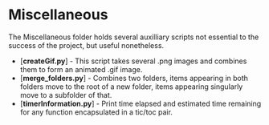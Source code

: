 # Miscellaneous
The Miscellaneous folder holds several auxilliary scripts not essential to the success of the project, but useful nonetheless.

- [**createGif.py**] - This script takes several .png images and combines them to form an animated .gif image.
- [**merge_folders.py**] - Combines two folders, items appearing in both folders move to the root of a new folder, items appearing singularly move to a subfolder of that.
- [**timerInformation.py**] - Print time elapsed and estimated time remaining for any function encapsulated in a tic/toc pair.
